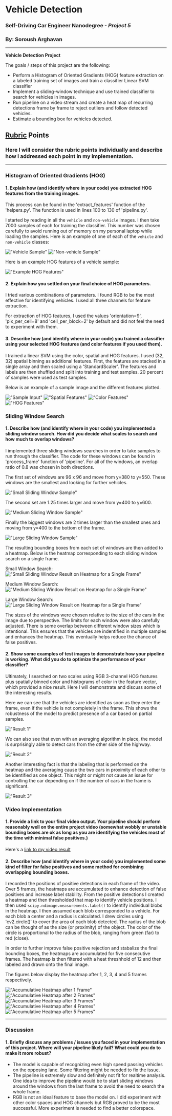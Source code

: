 # **Vehicle Detection** 
### Self-Driving Car Engineer Nanodegree - _Project 5_
### By: **Soroush Arghavan**

---

**Vehicle Detection Project**

The goals / steps of this project are the following:

* Perform a Histogram of Oriented Gradients (HOG) feature extraction on a labeled training set of images and train a classifier Linear SVM classifier
* Implement a sliding-window technique and use  trained classifier to search for vehicles in images.
* Run pipeline on a video stream and create a heat map of recurring detections frame by frame to reject outliers and follow detected vehicles.
* Estimate a bounding box for vehicles detected.

## [Rubric](https://review.udacity.com/#!/rubrics/513/view) Points
### Here I will consider the rubric points individually and describe how I addressed each point in my implementation.  

---

### Histogram of Oriented Gradients (HOG)

#### 1. Explain how (and identify where in your code) you extracted HOG features from the training images.

This process can be found in the 'extract_features' function of the 'helpers.py'. The function is used in lines 100 to 130 of 'pipeline.py'.  

I started by reading in all the `vehicle` and `non-vehicle` images. I then take 7000 samples of each for training the classifier. This number was chosen carefully to avoid running out of memory on my personal laptop while loading the samples. Here is an example of one of each of the `vehicle` and `non-vehicle` classes:

!["Vehicle Sample"](./veh_sample.png)
!["Non-vehicle Sample"](./non_veh_sample.png)

Here is an example HOG features of a vehicle sample:

!["Example HOG Features"](./figure_8.png)

#### 2. Explain how you settled on your final choice of HOG parameters.

I tried various combinations of parameters. I found RGB to be the most effective for identifying vehicles. I used all three channels for feature extraction. 

For extraction of HOG features, I used the values 'orientation=9', 'pix_per_cell=8' and 'cell_per_block=2' by default and did not feel the need to experiment with them.

#### 3. Describe how (and identify where in your code) you trained a classifier using your selected HOG features (and color features if you used them).

I trained a linear SVM using the color, spatial and HOG features. I used (32, 32) spatial binning as additional features. First, the features are stacked in a single array and then scaled using a 'StandardScaler'. The features and labels are then shuffled and split into training and test samples. 20 percent of samples were used as test samples.

Below is an example of a sample image and the different features plotted.

!["Sample Input"](./figure_4.png)
!["Spatial Features"](./figure_5.png)
!["Color Features"](./figure_6.png)
!["HOG Features"](./figure_7.png)

### Sliding Window Search

#### 1. Describe how (and identify where in your code) you implemented a sliding window search.  How did you decide what scales to search and how much to overlap windows?

I implemented three sliding windows searches in order to take samples to run through the classifier. The code for these windows can be found in 'process_frame' function of 'pipeline'. For all of the windows, an overlap ratio of 0.8 was chosen in both directions.

The first set of windows are 96 x 96 and move from y=380 to y=550. These windows are the smallest and looking for further vehicles. 

!["Small Sliding Window Sample"](./figure_1.png)

The second set are 1.25 times larger and move from y=400 to y=600.

!["Medium Sliding Window Sample"](./figure_2.png)

Finally the biggest windows are 2 times larger than the smallest ones and moving from y=400 to the bottom of the frame.

!["Large Sliding Window Sample"](./figure_3.png)

The resulting bounding boxes from each set of windows are then added to a heatmap. Below is the heatmap corresponding to each sliding window search on a single frame.

Small Window Search:
!["Small Sliding Window Result on Heatmap for a Single Frame"](./figure_9.png)

Medium Window Search:
!["Medium Sliding Window Result on Heatmap for a Single Frame"](./figure_10.png)

Large Window Search:
!["Large Sliding Window Result on Heatmap for a Single Frame"](./figure_11.png)

The sizes of the windows were chosen relative to the size of the cars in the image due to perspective. The limits for each window were also carefully adjusted. There is some overlap between different window sizes which is intentional. This ensures that the vehicles are indentified in multiple samples and enhances the heatmap. This eventually helps reduce the chance of false positives.

#### 2. Show some examples of test images to demonstrate how your pipeline is working.  What did you do to optimize the performance of your classifier?

Ultimately, I searched on two scales using RGB 3-channel HOG features plus spatially binned color and histograms of color in the feature vector, which provided a nice result.  Here I will demonstrate and discuss some of the interesting results.

Here we can see that the vehicles are identified as soon as they enter the frame, even if the vehicle is not completely in the frame. This shows the robustness of the model to predict presence of a car based on partial samples.

!["Result 1"](./figure_17.png)

We can also see that even with an averaging algorithm in place, the model is surprisingly able to detect cars from the other side of the highway.

!["Result 2"](./figure_18.png)

Another interesting fact is that the labeling that is performed on the heatmap and the averaging cause the two cars in proximity of each other to be identified as one object. This might or might not cause an issue for controlling the car depending on if the number of cars in the frame is significant.

!["Result 3"](./figure_19.png)

### Video Implementation

#### 1. Provide a link to your final video output.  Your pipeline should perform reasonably well on the entire project video (somewhat wobbly or unstable bounding boxes are ok as long as you are identifying the vehicles most of the time with minimal false positives.)
Here's a [link to my video result](./output.mp4)

#### 2. Describe how (and identify where in your code) you implemented some kind of filter for false positives and some method for combining overlapping bounding boxes.

I recorded the positions of positive detections in each frame of the video. Over 5 frames, the heatmaps are accumulated to enhance detection of false positives and increase label stability. From the positive detections I created a heatmap and then thresholded that map to identify vehicle positions. I then used `scipy.ndimage.measurements.label()` to identify individual blobs in the heatmap. I then assumed each blob corresponded to a vehicle. For each blob a center and a radius is calculated. I drew circles using 'cv2.circle()' to cover the area of each blob detected. The radius of the blob can be thought of as the size (or proximity) of the object. The color of the circle is proportional to the radius of the blob, ranging from green (far) to red (close).

In order to further improve false positive rejection and stabalize the final bounding boxes, the heatmaps are accumulated for five consecutive frames. The heatmap is then filtered with a heat threshhold of 12 and then labeled and drawn onto the final image.

The figures below display the heatmap after 1, 2, 3, 4 and 5 frames respectively.

!["Accumulative Heatmap after 1 Frame"](./figure_12.png)
!["Accumulative Heatmap after 2 Frames"](./figure_13.png)
!["Accumulative Heatmap after 3 Frames"](./figure_14.png)
!["Accumulative Heatmap after 4 Frames"](./figure_15.png)
!["Accumulative Heatmap after 5 Frames"](./figure_16.png)

---

### Discussion

#### 1. Briefly discuss any problems / issues you faced in your implementation of this project.  Where will your pipeline likely fail?  What could you do to make it more robust?

* The model is capable of recognizing even high speed passing vehicles on the opposing lane. Some filtering might be needed to fix the issue.
* The pipeline is extremely slow and definitely not fit for realtime analysis. One idea to improve the pipeline would be to start sliding windows around the windows from the last frame to avoid the need to search the whole frame.
* RGB is not an ideal feature to base the model on. I did experiment with other color spaces and HOG channels but RGB proved to be the most successful. More experiment is needed to find a better colorspace.

